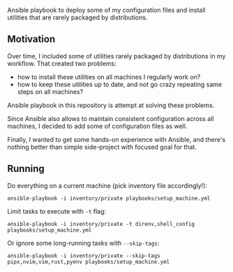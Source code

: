 Ansible playbook to deploy some of my configuration files and install utilities that are rarely packaged by distributions.

## Motivation

Over time, I included some of utilities rarely packaged by distributions in my workflow. That created two problems:

* how to install these utilities on all machines I regularly work on?
* how to keep these utilities up to date, and not go crazy repeating same steps on all machines?

Ansible playbook in this repository is attempt at solving these problems.

Since Ansible also allows to maintain consistent configuration across all machines, I decided to add some of configuration files as well.

Finally, I wanted to get some hands-on experience with Ansible, and there's nothing better than simple side-project with focused goal for that.

## Running

Do everything on a current machine (pick inventory file accordingly!):

    ansible-playbook -i inventory/private playbooks/setup_machine.yml

Limit tasks to execute with `-t` flag:

    ansible-playbook -i inventory/private -t direnv,shell_config playbooks/setup_machine.yml

Or ignore some long-running tasks with `--skip-tags`:

    ansible-playbook -i inventory/private --skip-tags pipx,nvim,vim,rust,pyenv playbooks/setup_machine.yml

